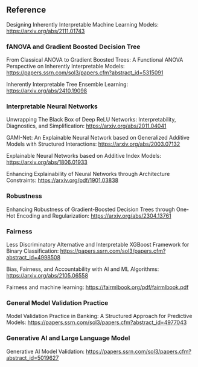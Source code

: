 ## Reference

Designing Inherently Interpretable Machine Learning Models: https://arxiv.org/abs/2111.01743

### fANOVA and Gradient Boosted Decision Tree
From Classical ANOVA to Gradient Boosted Trees: A Functional ANOVA Perspective on Inherently Interpretable Models: https://papers.ssrn.com/sol3/papers.cfm?abstract_id=5315091

Inherently Interpretable Tree Ensemble Learning: https://arxiv.org/abs/2410.19098

### Interpretable Neural Networks
Unwrapping The Black Box of Deep ReLU Networks: Interpretability, Diagnostics, and Simplification: https://arxiv.org/abs/2011.04041

GAMI-Net: An Explainable Neural Network based on Generalized Additive Models with Structured Interactions: https://arxiv.org/abs/2003.07132

Explainable Neural Networks based on Additive Index Models: https://arxiv.org/abs/1806.01933

Enhancing Explainability of Neural Networks through Architecture Constraints: https://arxiv.org/pdf/1901.03838

### Robustness
Enhancing Robustness of Gradient-Boosted Decision Trees through One-Hot Encoding and Regularization: https://arxiv.org/abs/2304.13761

### Fairness
Less Discriminatory Alternative and Interpretable XGBoost Framework for Binary Classification: https://papers.ssrn.com/sol3/papers.cfm?abstract_id=4998508

Bias, Fairness, and Accountability with AI and ML Algorithms: https://arxiv.org/abs/2105.06558

Fairness and machine learning: https://fairmlbook.org/pdf/fairmlbook.pdf

### General Model Validation Practice
Model Validation Practice in Banking: A Structured Approach for Predictive Models: https://papers.ssrn.com/sol3/papers.cfm?abstract_id=4977043

### Generative AI and Large Language Model
Generative AI Model Validation: https://papers.ssrn.com/sol3/papers.cfm?abstract_id=5019627
